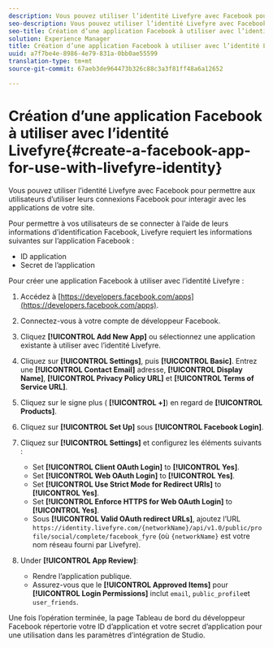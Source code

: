 ```yaml
---
description: Vous pouvez utiliser l’identité Livefyre avec Facebook pour permettre aux utilisateurs d’utiliser leurs connexions Facebook pour interagir avec les applications de votre site.
seo-description: Vous pouvez utiliser l’identité Livefyre avec Facebook pour permettre aux utilisateurs d’utiliser leurs connexions Facebook pour interagir avec les applications de votre site.
seo-title: Création d’une application Facebook à utiliser avec l’identité Livefyre
solution: Experience Manager
title: Création d’une application Facebook à utiliser avec l’identité Livefyre
uuid: a7f7be4e-8986-4e79-831a-0bb0ae55599
translation-type: tm+mt
source-git-commit: 67aeb3de964473b326c88c3a3f81ff48a6a12652

---
```



# Création d’une application Facebook à utiliser avec l’identité Livefyre{#create-a-facebook-app-for-use-with-livefyre-identity}

Vous pouvez utiliser l’identité Livefyre avec Facebook pour permettre aux utilisateurs d’utiliser leurs connexions Facebook pour interagir avec les applications de votre site.

Pour permettre à vos utilisateurs de se connecter à l’aide de leurs informations d’identification Facebook, Livefyre requiert les informations suivantes sur l’application Facebook :

* ID application
* Secret de l’application

Pour créer une application Facebook à utiliser avec l’identité Livefyre :

1. Accédez à [https://developers.facebook.com/apps](https://developers.facebook.com/apps).
1. Connectez-vous à votre compte de développeur Facebook.
1. Cliquez **[!UICONTROL Add New App]** ou sélectionnez une application existante à utiliser avec l’identité Livefyre.
1. Cliquez sur **[!UICONTROL Settings]**, puis **[!UICONTROL Basic]**. Entrez une **[!UICONTROL Contact Email]** adresse, **[!UICONTROL Display Name]**, **[!UICONTROL Privacy Policy URL]** et **[!UICONTROL Terms of Service URL]**.
1. Cliquez sur le signe plus ( **[!UICONTROL +]**) en regard de **[!UICONTROL Products]**.
1. Cliquez sur **[!UICONTROL Set Up]** sous **[!UICONTROL Facebook Login]**.
1. Cliquez sur **[!UICONTROL Settings]** et configurez les éléments suivants :

   * Set **[!UICONTROL Client OAuth Login]** to **[!UICONTROL Yes]**.
   * Set **[!UICONTROL Web OAuth Login]** to **[!UICONTROL Yes]**.
   * Set **[!UICONTROL Use Strict Mode for Redirect URIs]** to **[!UICONTROL Yes]**.
   * Set **[!UICONTROL Enforce HTTPS for Web OAuth Login]** to **[!UICONTROL Yes]**.
   * Sous **[!UICONTROL Valid OAuth redirect URLs]**, ajoutez l’URL `https://identity.livefyre.com/{networkName}/api/v1.0/public/profile/social/complete/facebook_fyre` (où `{networkName}` est votre nom réseau fourni par Livefyre).

1. Under **[!UICONTROL App Review]**:

   * Rendre l’application publique.
   * Assurez-vous que le **[!UICONTROL Approved Items]** pour **[!UICONTROL Login Permissions]** inclut `email`, `public_profile`et `user_friends`.

Une fois l’opération terminée, la page Tableau de bord du développeur Facebook répertorie votre ID d’application et votre secret d’application pour une utilisation dans les paramètres d’intégration de Studio.